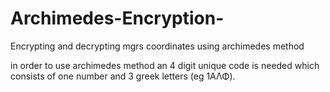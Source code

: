 # Archimedes-Encryption-
Encrypting and decrypting mgrs coordinates using archimedes method

in order to use archimedes method an 4 digit unique code is needed which 
consists of one number and 3 greek letters (eg 1ΑΛΦ). 
